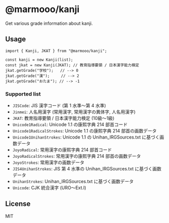 # @marmooo/kanji

Get various grade information about kanji.

## Usage

```
import { Kanji, JKAT } from "@marmooo/kanji";

const kanji = new Kanji(list);
const jkat = new Kanji(JKAT); // 教育指導要領 / 日本漢字能力検定
jkat.getGrade("学校");   // --> 0
jkat.getGrade("漢");     // --> 2
jkat.getGrade("おたま"); // --> -1
```

### Supported list

- `JISCode`: JIS 漢字コード (第 1 水準〜第 4 水準)
- `Jinmei`: 人名用漢字 (常用漢字, 常用漢字の異体字, 人名用漢字)
- `JKAT`: 教育指導要領 / 日本漢字能力検定 (10級〜1級)
- `Unicode1Radical`: Unicode 1.1 の康熙字典 214 部首コード
- `Unicode1RadicalStrokes`: Unicode 1.1 の康熙字典 214 部首の画数データ
- `Unicode1UnihanStrokes`: Unicode 1.1 の Unihan_IRGSources.txt
  に基づく画数データ
- `JoyoRadical`: 常用漢字の康熙字典 214 部首コード
- `JoyoRadicalStrokes`: 常用漢字の康熙字典 214 部首の画数データ
- `JoyoStrokes`: 常用漢字の画数データ
- `JIS4UnihanStrokes`: JIS 第 4 水準の Unihan_IRGSources.txt に基づく画数データ
- `UnihanStrokes`: Unihan_IRGSources.txt に基づく画数データ
- `Unicode`: CJK 統合漢字 (URO〜Ext.I)

## License

MIT
